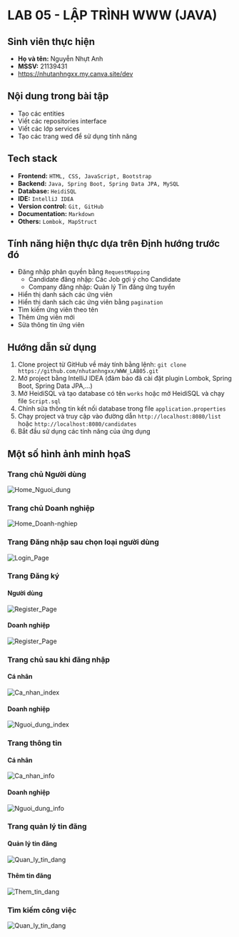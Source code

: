 # LAB 05 - LẬP TRÌNH WWW (JAVA)
## Sinh viên thực hiện
- **Họ và tên:** Nguyễn Nhựt Anh
- **MSSV:** 21139431
- https://nhutanhngxx.my.canva.site/dev
## Nội dung trong bài tập
- Tạo các entities
- Viết các repositories interface
- Viết các lớp services
- Tạo các trang wed để sử dụng tính năng
## Tech stack
- **Frontend:** `HTML, CSS, JavaScript, Bootstrap`
- **Backend:** `Java, Spring Boot, Spring Data JPA, MySQL`
- **Database:** `HeidiSQL`
- **IDE:** `IntelliJ IDEA`
- **Version control:** `Git, GitHub`
- **Documentation:** `Markdown`
- **Others:** `Lombok, MapStruct`
## Tính năng hiện thực dựa trên Định hướng trước đó
- Đăng nhập phân quyền bằng `RequestMapping`
	+ Candidate đăng nhập: Các Job gợi ý cho Candidate
	+ Company đăng nhập: Quản lý Tin đăng ứng tuyển
- Hiển thị danh sách các ứng viên
- Hiển thị danh sách các ứng viên bằng `pagination`
- Tìm kiếm ứng viên theo tên 
- Thêm ứng viên mới 
- Sửa thông tin ứng viên
## Hướng dẫn sử dụng
1. Clone project từ GitHub về máy tính bằng lệnh:
`git clone https://github.com/nhutanhngxx/WWW_LAB05.git`
2. Mở project bằng IntelliJ IDEA (đảm bảo đã cài đặt plugin Lombok, Spring Boot, Spring Data JPA,...)
3. Mở HeidiSQL và tạo database có tên `works` hoặc mở HeidiSQL và chạy file `Script.sql`
4. Chỉnh sửa thông tin kết nối database trong file `application.properties`
5. Chạy project và truy cập vào đường dẫn `http://localhost:8080/list` hoặc `http://localhost:8080/candidates`
6. Bắt đầu sử dụng các tính năng của ứng dụng

## Một số hình ảnh minh họaS
### Trang chủ Người dùng
![Home_Nguoi_dung](https://i.ibb.co/mhdShRh/Trang-chu-Nguoi-dung.png)

### Trang chủ Doanh nghiệp
![Home_Doanh-nghiep](https://i.ibb.co/fVgtM33/Trang-chu-Doanh-nghiep.png)

### Trang Đăng nhập sau chọn loại người dùng
![Login_Page](https://i.ibb.co/G3V8FWr/Man-hinh-login.png)

### Trang Đăng ký
#### Người dùng
![Register_Page](https://i.ibb.co/7K03VLX/Man-hinh-Dang-ky-Ca-nhan.png)
#### Doanh nghiệp
![Register_Page](https://i.ibb.co/Yhh4hF3/Man-hinh-Dang-ky-Doanh-nghiep.png)

### Trang chủ sau khi đăng nhập
#### Cá nhân
![Ca_nhan_index](https://i.ibb.co/kDhbyDS/Dashbroad-Nguoi-dung.png)
#### Doanh nghiệp
![Nguoi_dung_index](https://i.ibb.co/DWyMY58/Dashbroad-Doanh-nghiep.png)

### Trang thông tin
#### Cá nhân
![Ca_nhan_info](https://i.ibb.co/x7kDzK2/Trang-thong-tin-ca-nhan-nguoi-dung.png)
#### Doanh nghiệp
![Nguoi_dung_info](https://i.ibb.co/cN72Yr3/Trang-thong-tin-ca-nhan-Doanh-nghiep.png)

### Trang quản lý tin đăng
#### Quản lý tin đăng
![Quan_ly_tin_dang](https://i.ibb.co/jLYsYbW/Danh-sach-tin-dang-tuyen.png)
#### Thêm tin đăng
![Them_tin_dang](https://i.ibb.co/PWh7bP5/Posting.png)

### Tìm kiếm công việc
![Quan_ly_tin_dang](https://i.ibb.co/PTCSzgf/Ket-qua-tim-kiem.png)

